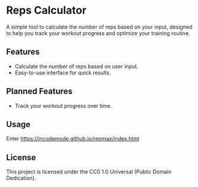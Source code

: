 # Reps Calculator

A simple tool to calculate the number of reps based on your input, designed to help you track your workout progress and optimize your training routine.

## Features

- Calculate the number of reps based on user input.
- Easy-to-use interface for quick results.
  
## Planned Features

- Track your workout progress over time.


## Usage

Enter https://incodemode.github.io/repmax/index.html

## License
This project is licensed under the CC0 1.0 Universal (Public Domain Dedication).

